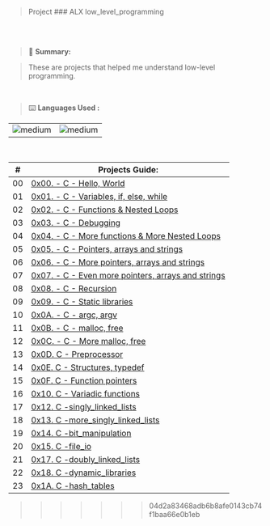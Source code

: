 
>Project ### ALX low_level_programming 

<br>

<div>
  <a href="https://github.com/larsensong/alx-low_level_programming">
    
  </a>
</div>

<br>

> 📝 **Summary:**

> These are projects that helped me understand  low-level programming.

<br>

> ⌨️ **Languages Used :**

<table>
  <tr>
    <td><img alt="medium" src="https://img.shields.io/badge/C-00599C?style=for-the-badge&logo=c&logoColor=white"></td>
    <td><img alt="medium" src="https://img.shields.io/badge/Shell_Script-121011?style=for-the-badge&logo=gnu-bash&logoColor=white"></td>
  </tr>
</table>


<br>
  

| #  | Projects Guide:                                                                      |
|--- | ------------------------------------------------------------------------------------ |
| 00 | [0x00. - C - Hello, World](./0x00-hello_world)                                       | 
| 01 | [0x01. - C - Variables, if, else, while](./0x01-variables_if_else_while)             |
| 02 | [0x02. - C - Functions & Nested Loops](./0x02-functions_nested_loops)                | 
| 03 | [0x03. - C - Debugging](./0x03-debugging)                                            | 
| 04 | [0x04. - C - More functions & More Nested Loops](./0x04-more_functions_nested_loops) | 
| 05 | [0x05. - C - Pointers, arrays and strings](./0x05-pointers_arrays_strings)           |
| 06 | [0x06. - C - More pointers, arrays and strings](./0x06-pointers_arrays_strings)      | 
| 07 | [0x07. - C - Even more pointers, arrays and strings](./0x07-pointers_arrays_strings) | 
| 08 | [0x08. - C - Recursion](./0x08-recursion)                                            | 
| 09 | [0x09. - C - Static libraries](./0x09-static_libraries)                              |
| 10 | [0x0A. - C - argc, argv](./0x0A-argc_argv)                                           | 
| 11 | [0x0B. - C - malloc, free](./0x0B-malloc_free)                                       | 
| 12 | [0x0C. - C - More malloc, free](./0x0C-more_malloc_free)                             | 
| 13 | [0x0D. C - Preprocessor](./0x0D-preprocessor)                                        |
| 14 | [0x0E. C - Structures, typedef](./0x0E-structures_typedef)                           | 
| 15 | [0x0F. C - Function pointers](./0x0F-function_pointers)                              | 
| 16 | [0x10. C - Variadic functions](./0x10-variadic_functions)                            |
| 17 | [0x12. C -singly_linked_lists](./0x12-singly_linked_lists)                           |
| 18 | [0x13. C -more_singly_linked_lists](./0x13-more_singly_linked_lists)                 |
| 19 | [0x14. C -bit_manipulation](./0x14-bit_manipulation)                                 |
| 20 | [0x15. C -file_io](./0x15-file_io)                                                   |
| 21 | [0x17. C -doubly_linked_lists](./0x17-doubly_linked_lists)                           |
| 22 | [0x18. C -dynamic_libraries](./0x18-dynamic_libraries)                               |
| 23 | [0x1A. C -hash_tables](./0x1A-hash_tables)                                           |

>>>>>>> 04d2a83468adb6b8afe0143cb74f1baa66e0b1eb
